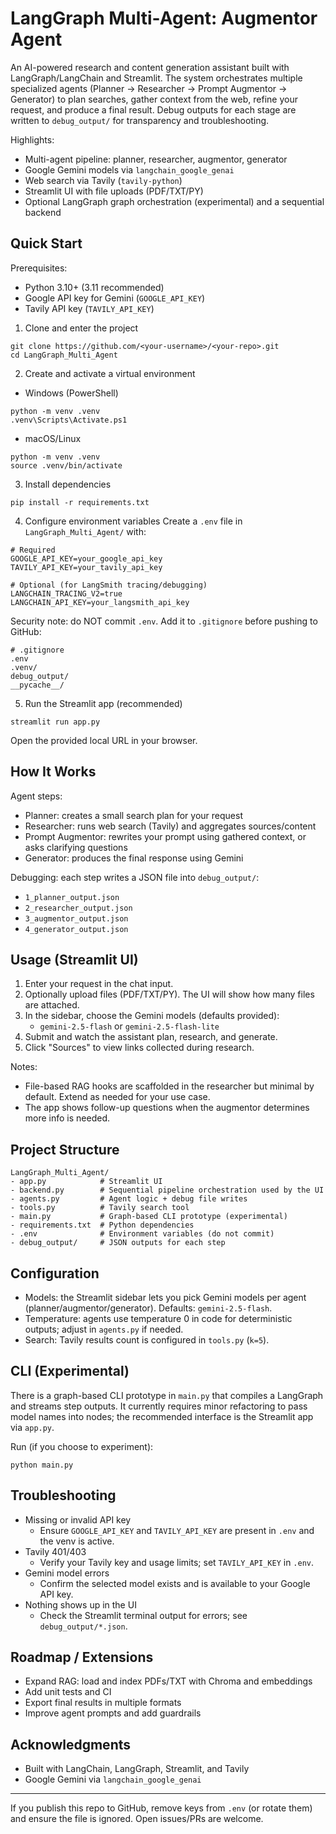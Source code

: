 # LangGraph Multi-Agent: Augmentor Agent

An AI-powered research and content generation assistant built with LangGraph/LangChain and Streamlit. The system orchestrates multiple specialized agents (Planner -> Researcher -> Prompt Augmentor -> Generator) to plan searches, gather context from the web, refine your request, and produce a final result. Debug outputs for each stage are written to `debug_output/` for transparency and troubleshooting.

Highlights:
- Multi-agent pipeline: planner, researcher, augmentor, generator
- Google Gemini models via `langchain_google_genai`
- Web search via Tavily (`tavily-python`)
- Streamlit UI with file uploads (PDF/TXT/PY)
- Optional LangGraph graph orchestration (experimental) and a sequential backend


## Quick Start

Prerequisites:
- Python 3.10+ (3.11 recommended)
- Google API key for Gemini (`GOOGLE_API_KEY`)
- Tavily API key (`TAVILY_API_KEY`)

1) Clone and enter the project
```
git clone https://github.com/<your-username>/<your-repo>.git
cd LangGraph_Multi_Agent
```

2) Create and activate a virtual environment
- Windows (PowerShell)
```
python -m venv .venv
.venv\Scripts\Activate.ps1
```
- macOS/Linux
```
python -m venv .venv
source .venv/bin/activate
```

3) Install dependencies
```
pip install -r requirements.txt
```

4) Configure environment variables
Create a `.env` file in `LangGraph_Multi_Agent/` with:
```
# Required
GOOGLE_API_KEY=your_google_api_key
TAVILY_API_KEY=your_tavily_api_key

# Optional (for LangSmith tracing/debugging)
LANGCHAIN_TRACING_V2=true
LANGCHAIN_API_KEY=your_langsmith_api_key
```

Security note: do NOT commit `.env`. Add it to `.gitignore` before pushing to GitHub:
```
# .gitignore
.env
.venv/
debug_output/
__pycache__/
```

5) Run the Streamlit app (recommended)
```
streamlit run app.py
```
Open the provided local URL in your browser.


## How It Works

Agent steps:
- Planner: creates a small search plan for your request
- Researcher: runs web search (Tavily) and aggregates sources/content
- Prompt Augmentor: rewrites your prompt using gathered context, or asks clarifying questions
- Generator: produces the final response using Gemini

Debugging: each step writes a JSON file into `debug_output/`:
- `1_planner_output.json`
- `2_researcher_output.json`
- `3_augmentor_output.json`
- `4_generator_output.json`


## Usage (Streamlit UI)

1) Enter your request in the chat input.
2) Optionally upload files (PDF/TXT/PY). The UI will show how many files are attached.
3) In the sidebar, choose the Gemini models (defaults provided):
   - `gemini-2.5-flash` or `gemini-2.5-flash-lite`
4) Submit and watch the assistant plan, research, and generate.
5) Click "Sources" to view links collected during research.

Notes:
- File-based RAG hooks are scaffolded in the researcher but minimal by default. Extend as needed for your use case.
- The app shows follow-up questions when the augmentor determines more info is needed.


## Project Structure

```
LangGraph_Multi_Agent/
- app.py            # Streamlit UI
- backend.py        # Sequential pipeline orchestration used by the UI
- agents.py         # Agent logic + debug file writes
- tools.py          # Tavily search tool
- main.py           # Graph-based CLI prototype (experimental)
- requirements.txt  # Python dependencies
- .env              # Environment variables (do not commit)
- debug_output/     # JSON outputs for each step
```


## Configuration

- Models: the Streamlit sidebar lets you pick Gemini models per agent (planner/augmentor/generator). Defaults: `gemini-2.5-flash`.
- Temperature: agents use temperature 0 in code for deterministic outputs; adjust in `agents.py` if needed.
- Search: Tavily results count is configured in `tools.py` (`k=5`).


## CLI (Experimental)

There is a graph-based CLI prototype in `main.py` that compiles a LangGraph and streams step outputs. It currently requires minor refactoring to pass model names into nodes; the recommended interface is the Streamlit app via `app.py`.

Run (if you choose to experiment):
```
python main.py
```


## Troubleshooting

- Missing or invalid API key
  - Ensure `GOOGLE_API_KEY` and `TAVILY_API_KEY` are present in `.env` and the venv is active.
- Tavily 401/403
  - Verify your Tavily key and usage limits; set `TAVILY_API_KEY` in `.env`.
- Gemini model errors
  - Confirm the selected model exists and is available to your Google API key.
- Nothing shows up in the UI
  - Check the Streamlit terminal output for errors; see `debug_output/*.json`.


## Roadmap / Extensions

- Expand RAG: load and index PDFs/TXT with Chroma and embeddings
- Add unit tests and CI
- Export final results in multiple formats
- Improve agent prompts and add guardrails


## Acknowledgments

- Built with LangChain, LangGraph, Streamlit, and Tavily
- Google Gemini via `langchain_google_genai`


---

If you publish this repo to GitHub, remove keys from `.env` (or rotate them) and ensure the file is ignored. Open issues/PRs are welcome.
